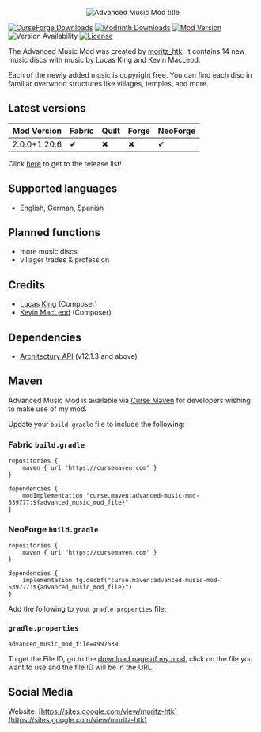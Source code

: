 <p align="center">
    <img src="https://i.imgur.com/WjEdgVZ.png"  alt="Advanced Music Mod title"/>
</p>

[![CurseForge Downloads](https://cf.way2muchnoise.eu/short_539777_downloads.svg?badge_style=for_the_badge)](https://www.curseforge.com/minecraft/mc-mods/advanced-music-mod)
[![Modrinth Downloads](https://img.shields.io/modrinth/dt/azvN9Im1?style=for-the-badge&logo=modrinth)](https://modrinth.com/mod/advanced-music-mod)
[![Mod Version](https://img.shields.io/modrinth/v/azvN9Im1?style=for-the-badge)](https://github.com/moritz-htk/advanced-music-mod/releases)
![Version Availability](https://cf.way2muchnoise.eu/versions/539777.svg?badge_style=for_the_badge)
[![License](https://img.shields.io/badge/LICENSE-moritz__htk_Software_License_Agreement_(mSLA)-red?style=for-the-badge)](https://sites.google.com/view/moritz-htk/license)

The Advanced Music Mod was created by [moritz_htk](https://github.com/moritz-htk). It contains 14 new music discs with music by Lucas King and Kevin MacLeod.

Each of the newly added music is copyright free. You can find each disc in familiar overworld structures like villages, temples, and more.

## Latest versions
| Mod Version  | Fabric | Quilt | Forge | NeoForge |
|--------------|--------|-------|-------|----------|
| 2.0.0+1.20.6 | ✔      | ✖     | ✖     | ✔        |

Click [here](https://github.com/moritz-htk/advanced-music-mod/releases) to get to the release list!

## Supported languages
- English, German, Spanish

## Planned functions
- more music discs
- villager trades & profession

## Credits
- [Lucas King](https://soundcloud.com/lucas-king-piano-music) (Composer)
- [Kevin MacLeod](https://soundcloud.com/kevin-9-1) (Composer)

## Dependencies
- [Architectury API](https://github.com/architectury/architectury-api) (v12.1.3 and above)

## Maven
Advanced Music Mod is available via [Curse Maven](https://www.cursemaven.com/) for developers wishing to make use of my mod.

Update your `build.gradle` file to include the following:

### Fabric `build.gradle`
```
repositories {
    maven { url "https://cursemaven.com" }
}

dependencies {
    modImplementation "curse.maven:advanced-music-mod-539777:${advanced_music_mod_file}"
}
```

### NeoForge `build.gradle`
```
repositories {
    maven { url "https://cursemaven.com" }
}

dependencies {
    implementation fg.deobf("curse.maven:advanced-music-mod-539777:${advanced_music_mod_file}")
}
```

Add the following to your `gradle.properties` file:

### `gradle.properties`
```
advanced_music_mod_file=4997539
```

To get the File ID, go to the [download page of my mod](https://www.curseforge.com/minecraft/mc-mods/advanced-music-mod/files), click on the file you want to use and the file ID will be in the URL.

## Social Media
Website: [https://sites.google.com/view/moritz-htk](https://sites.google.com/view/moritz-htk)